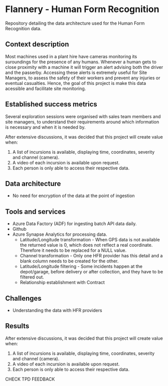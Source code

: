 # Flannery - Human Form Recognition
Repository detailing the data architecture used for the Human Form Recognition data.

## Context description
Most machines used in a plant hire have cameras monitoring its suroundings for the presence of any humans. Whenever a human gets to close proximity with a machine it will trigger an alert advising both the driver and the passerby. Accessing these alerts is extremely useful for Site Managers, to assess the safety of their workers and prevent any injuries or eventual casualties. Hence, the goal of this project is make this data acessible and facilitate site monitoring.

## Established success metrics
Several exploration sessions were organised with sales team members and site managers, to understand their requirements around which information is necessary and when it is needed by.

After extensive discussions, it was decided that this project will create value when:
1. A list of incursions is available, displaying time, coordinates, severity and channel (camera).
2. A video of each incursion is available upon request.
3. Each person is only able to access their respective data.

## Data architecture


- No need for encryption of the data at the point of ingestion

## Tools and services
- Azure Data Factory (ADF) for ingesting batch API data daily.
- Github
- Azure Synapse Analytics for processing data.
  - Latitude/Longitude transformation - When GPS data is not available the returned value is 0, which does not reflect a real coordinate. Therefore it needs to be replaced for a NULL value.
  - Channel transformation - Only one HFR provider has this detail and a blank column needs to be created for the other.
  - Latitude/Longitude filtering - Some incidents happen at the depot/garage, before delivery or after collection, and they have to be filtered out.
  - Relationship establishment with Contract

## Challenges
- Understanding the data with HFR providers

## Results
After extensive discussions, it was decided that this project will create value when:
1. A list of incursions is available, displaying time, coordinates, severity and channel (camera).
2. A video of each incursion is available upon request.
3. Each person is only able to access their respective data.


CHECK TPD FEEDBACK
